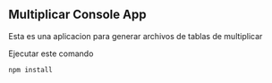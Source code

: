 

## Multiplicar Console App

Esta es una aplicacion para generar archivos de tablas de multiplicar

Ejecutar este comando

```
npm install
```